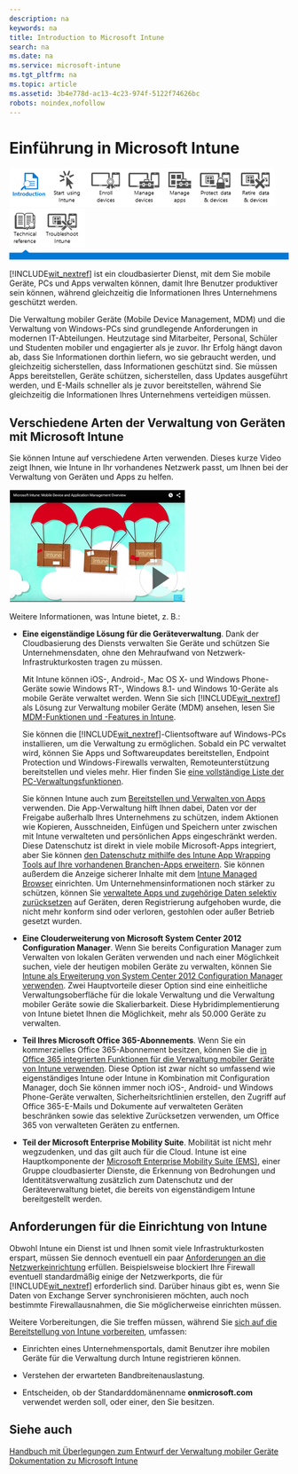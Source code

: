 ```yaml
---
description: na
keywords: na
title: Introduction to Microsoft Intune
search: na
ms.date: na
ms.service: microsoft-intune
ms.tgt_pltfrm: na
ms.topic: article
ms.assetid: 3b4e778d-ac13-4c23-974f-5122f74626bc
robots: noindex,nofollow
---
```

# Einf&#252;hrung in Microsoft Intune
![](../Image/Nav_Icons/WIT_Tile_W_OverviewHighlight.png)![](../Image/Nav_Icons/WIT_Tile_W_GetStarted.png)![](../Image/Nav_Icons/WIT_Tile_W_EnrollDevices.png)![](../Image/Nav_Icons/WIT_Tile_W_ManageDevices.png)![](../Image/Nav_Icons/WIT_Tile_W_ManageApps.png)![](../Image/Nav_Icons/WIT_Tile_W_ProtectResources.png)![](../Image/Nav_Icons/WIT_Tile_W_RetireData.png)![](../Image/Nav_Icons/WIT_Tile_W_TechnicalReference.png)![](../Image/Nav_Icons/WIT_Tile_W_Troubleshooting.png)
![](../Image/Nav_Icons/WIT_Tile_Bar_Overview.png)

[!INCLUDE[wit_nextref](../Token/wit_nextref_md.md)] ist ein cloudbasierter Dienst, mit dem Sie mobile Geräte, PCs und Apps verwalten können, damit Ihre Benutzer produktiver sein können, während gleichzeitig die Informationen Ihres Unternehmens geschützt werden.

Die Verwaltung mobiler Geräte (Mobile Device Management, MDM) und die Verwaltung von Windows-PCs sind grundlegende Anforderungen in modernen IT-Abteilungen. Heutzutage sind Mitarbeiter, Personal, Schüler und Studenten mobiler und engagierter als je zuvor. Ihr Erfolg hängt davon ab, dass Sie Informationen dorthin liefern, wo sie gebraucht werden, und gleichzeitig sicherstellen, dass Informationen geschützt sind. Sie müssen Apps bereitstellen, Geräte schützen, sicherstellen, dass Updates ausgeführt werden, und E-Mails schneller als je zuvor bereitstellen, während Sie gleichzeitig die Informationen Ihres Unternehmens verteidigen müssen.

## Verschiedene Arten der Verwaltung von Geräten mit Microsoft Intune
Sie können Intune auf verschiedene Arten verwenden. Dieses kurze Video zeigt Ihnen, wie Intune in Ihr vorhandenes Netzwerk passt, um Ihnen bei der Verwaltung von Geräten und Apps zu helfen.

![](../Image/IT_MDM_MAMOverview2.png)

Weitere Informationen, was Intune bietet, z. B.:

-   **Eine eigenständige Lösung für die Geräteverwaltung**. Dank der Cloudbasierung des Diensts verwalten Sie Geräte und schützen Sie Unternehmensdaten, ohne den Mehraufwand von Netzwerk-Infrastrukturkosten tragen zu müssen.

    Mit Intune können iOS-, Android-, Mac OS X- und Windows Phone-Geräte sowie Windows RT-, Windows 8.1- und Windows 10-Geräte als mobile Geräte verwaltet werden. Wenn Sie sich [!INCLUDE[wit_nextref](../Token/wit_nextref_md.md)] als Lösung zur Verwaltung mobiler Geräte (MDM) ansehen, lesen Sie [MDM-Funktionen und -Features in Intune](https://technet.microsoft.com/library/dn600287.aspx).

    Sie können die [!INCLUDE[wit_nextref](../Token/wit_nextref_md.md)]-Clientsoftware auf Windows-PCs installieren, um die Verwaltung zu ermöglichen. Sobald ein PC verwaltet wird, können Sie Apps und Softwareupdates bereitstellen, Endpoint Protection und Windows-Firewalls verwalten, Remoteunterstützung bereitstellen und vieles mehr. Hier finden Sie [eine vollständige Liste der PC-Verwaltungsfunktionen](http://technet.microsoft.com/library/dn646975.aspx).

    Sie können Intune auch zum [Bereitstellen und Verwalten von Apps](https://technet.microsoft.com/library/dn646965.aspx) verwenden. Die App-Verwaltung hilft Ihnen dabei, Daten vor der Freigabe außerhalb Ihres Unternehmens zu schützen, indem Aktionen wie Kopieren, Ausschneiden, Einfügen und Speichern unter zwischen mit Intune verwalteten und persönlichen Apps eingeschränkt werden. Diese Datenschutz ist direkt in viele mobile Microsoft-Apps integriert, aber Sie können [den Datenschutz mithilfe des Intune App Wrapping Tools auf Ihre vorhandenen Branchen-Apps erweitern](https://technet.microsoft.com/library/dn878026.aspx). Sie können außerdem die Anzeige sicherer Inhalte mit dem [Intune Managed Browser](https://technet.microsoft.com/library/dn878029.aspx) einrichten. Um Unternehmensinformationen noch stärker zu schützen, können Sie [verwaltete Apps und zugehörige Daten selektiv zurücksetzen](https://technet.microsoft.com/library/mt313204.aspx) auf Geräten, deren Registrierung aufgehoben wurde, die nicht mehr konform sind oder verloren, gestohlen oder außer Betrieb gesetzt wurden.

-   **Eine Clouderweiterung von Microsoft System Center 2012 Configuration Manager**. Wenn Sie bereits Configuration Manager zum Verwalten von lokalen Geräten verwenden und nach einer Möglichkeit suchen, viele der heutigen mobilen Geräte zu verwalten, können Sie [Intune als Erweiterung von System Center 2012 Configuration Manager verwenden](https://technet.microsoft.com/library/dn957912.aspx#BKMK_HybridOfferings). Zwei Hauptvorteile dieser Option sind eine einheitliche Verwaltungsoberfläche für die lokale Verwaltung und die Verwaltung mobiler Geräte sowie die Skalierbarkeit. Diese Hybridimplementierung von Intune bietet Ihnen die Möglichkeit, mehr als 50.000 Geräte zu verwalten.

-   **Teil Ihres Microsoft Office 365-Abonnements**. Wenn Sie ein kommerzielles Office 365-Abonnement besitzen, können Sie die [in Office 365 integrierten Funktionen für die Verwaltung mobiler Geräte von Intune verwenden](https://technet.microsoft.com/library/dn957912.aspx#MDMOfferings). Diese Option ist zwar nicht so umfassend wie eigenständiges Intune oder Intune in Kombination mit Configuration Manager, doch Sie können immer noch iOS-, Android- und Windows Phone-Geräte verwalten, Sicherheitsrichtlinien erstellen, den Zugriff auf Office 365-E-Mails und Dokumente auf verwalteten Geräten beschränken sowie das selektive Zurücksetzen verwenden, um Office 365 von verwalteten Geräten zu entfernen.

-   **Teil der Microsoft Enterprise Mobility Suite**. Mobilität ist nicht mehr wegzudenken, und das gilt auch für die Cloud. Intune ist eine Hauptkomponente der [Microsoft Enterprise Mobility Suite (EMS)](https://www.microsoft.com/en-us/server-cloud/enterprise-mobility/overview.aspx%20), einer Gruppe cloudbasierter Dienste, die Erkennung von Bedrohungen und Identitätsverwaltung zusätzlich zum Datenschutz und der Geräteverwaltung bietet, die bereits von eigenständigem Intune bereitgestellt werden.

## Anforderungen für die Einrichtung von Intune
Obwohl Intune ein Dienst ist und Ihnen somit viele Infrastrukturkosten erspart, müssen Sie dennoch eventuell ein paar [Anforderungen an die Netzwerkeinrichtung](https://technet.microsoft.com/library/dn646950.aspx) erfüllen. Beispielsweise blockiert Ihre Firewall eventuell standardmäßig einige der Netzwerkports, die für [!INCLUDE[wit_nextref](../Token/wit_nextref_md.md)] erforderlich sind.  Darüber hinaus gibt es, wenn Sie Daten von Exchange Server synchronisieren möchten, auch noch bestimmte Firewallausnahmen, die Sie möglicherweise einrichten müssen.

Weitere Vorbereitungen, die Sie treffen müssen, während Sie [sich auf die Bereitstellung von Intune vorbereiten](https://technet.microsoft.com/library/dn646966.aspx), umfassen:

-   Einrichten eines Unternehmensportals, damit Benutzer ihre mobilen Geräte für die Verwaltung durch Intune registrieren können.

-   Verstehen der erwarteten Bandbreitenauslastung.

-   Entscheiden, ob der Standarddomänenname **onmicrosoft.com** verwendet werden soll, oder einer, den Sie besitzen.

## Siehe auch
[Handbuch mit Überlegungen zum Entwurf der Verwaltung mobiler Geräte](https://technet.microsoft.com/en-us/library/mt143180.aspx)
[Dokumentation zu Microsoft Intune](../Topic/Documentation_for_Microsoft_Intune.md)

